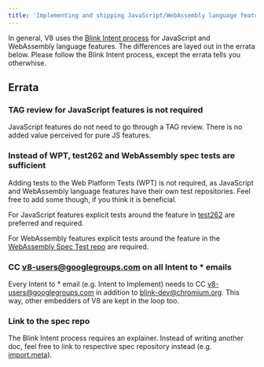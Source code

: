 ```yaml
---
title: 'Implementing and shipping JavaScript/WebAssembly language features'
---
```


In general, V8 uses the [Blink Intent process](https://www.chromium.org/blink/launching-features) for JavaScript and WebAssembly language features. The differences are layed out in the errata below. Please follow the Blink Intent process, except the errata tells you otherwhise.

## Errata

### TAG review for JavaScript features is not required
JavaScript features do not need to go through a TAG review. There is no added
value perceived for pure JS features.

### Instead of WPT, test262 and WebAssembly spec tests are sufficient
Adding tests to the Web Platform Tests (WPT) is not required, as JavaScript and
WebAssembly language features have their own test repositories. Feel free to add
some though, if you think it is beneficial.

For JavaScript features explicit tests around the feature in
[test262](https://github.com/tc39/test262) are
preferred and required.

For WebAssembly features explicit tests around the feature in the [WebAssembly
Spec Test repo](https://github.com/WebAssembly/spec/tree/master/test) are required.

### CC v8-users@googlegroups.com on all Intent to * emails
Every Intent to * email (e.g. Intent to Implement) needs to CC
v8-users@googlegroups.com in addition to blink-dev@chromium.org. This way, other
embedders of V8 are kept in the loop too.

### Link to the spec repo
The Blink Intent process requires an explainer. Instead of writing another doc,
feel free to link to respective spec repository instead (e.g.
[import.meta](https://github.com/tc39/proposal-import-meta)).

